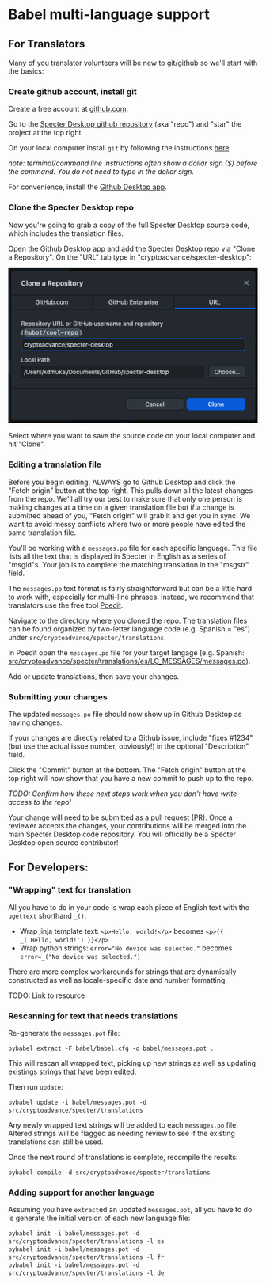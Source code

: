# Babel multi-language support


## For Translators
Many of you translator volunteers will be new to git/github so we'll start with the basics:


### Create github account, install git
Create a free account at [github.com](https://github.com).

Go to the [Specter Desktop github repository](https://github.com/cryptoadvance/specter-desktop) (aka "repo") and "star" the project at the top right.

On your local computer install `git` by following the instructions [here](https://git-scm.com/book/en/v2/Getting-Started-Installing-Git).

_note: terminal/command line instructions often show a dollar sign ($) before the command. You do not need to type in the dollar sign._

For convenience, install the [Github Desktop app](https://desktop.github.com/).


### Clone the Specter Desktop repo
Now you're going to grab a copy of the full Specter Desktop source code, which includes the translation files.

Open the Github Desktop app and add the Specter Desktop repo via "Clone a Repository". On the "URL" tab type in "cryptoadvance/specter-desktop":

<img src="img/add_repo.png">

Select where you want to save the source code on your local computer and hit "Clone".


### Editing a translation file
Before you begin editing, ALWAYS go to Github Desktop and click the "Fetch origin" button at the top right. This pulls down all the latest changes from the repo. We'll all try our best to make sure that only one person is making changes at a time on a given translation file but if a change is submitted ahead of you, "Fetch origin" will grab it and get you in sync. We want to avoid messy conflicts where two or more people have edited the same translation file.

You'll be working with a `messages.po` file for each specific language. This file lists all the text that is displayed in Specter in English as a series of "msgid"s. Your job is to complete the matching translation in the "msgstr" field.

The `messages.po` text format is fairly straightforward but can be a little hard to work with, especially for multi-line phrases. Instead, we recommend that translators use the free tool [Poedit](https://poedit.net/download).

Navigate to the directory where you cloned the repo. The translation files can be found organized by two-letter language code (e.g. Spanish = "es") under `src/cryptoadvance/specter/translations`.

In Poedit open the `messages.po` file for your target langage (e.g. Spanish: [src/cryptoadvance/specter/translations/es/LC_MESSAGES/messages.po](../src/cryptoadvance/specter/translations/es/LC_MESSAGES/messages.po)).

Add or update translations, then save your changes.



### Submitting your changes
The updated `messages.po` file should now show up in Github Desktop as having changes.

If your changes are directly related to a Github issue, include "fixes #1234" (but use the actual issue number, obviously!) in the optional "Description" field.

Click the "Commit" button at the bottom. The "Fetch origin" button at the top right will now show that you have a new commit to push up to the repo.

_TODO: Confirm how these next steps work when you don't have write-access to the repo!_

Your change will need to be submitted as a pull request (PR). Once a reviewer accepts the changes, your contributions will be merged into the main Specter Desktop code repository. You will officially be a Specter Desktop open source contributor!



## For Developers:
### "Wrapping" text for translation
All you have to do in your code is wrap each piece of English text with the `ugettext` shorthand `_()`:
* Wrap jinja template text: `<p>Hello, world!</p>` becomes `<p>{{ _('Hello, world!') }}</p>`
* Wrap python strings: `error="No device was selected."` becomes `error=_("No device was selected.")`

There are more complex workarounds for strings that are dynamically constructed as well as locale-specific date and number formatting.

TODO: Link to resource


### Rescanning for text that needs translations
Re-generate the `messages.pot` file:
```
pybabel extract -F babel/babel.cfg -o babel/messages.pot .
```
This will rescan all wrapped text, picking up new strings as well as updating existings strings that have been edited.

Then run `update`:
```
pybabel update -i babel/messages.pot -d src/cryptoadvance/specter/translations
```

Any newly wrapped text strings will be added to each `messages.po` file. Altered strings will be flagged as needing review to see if the existing translations can still be used.

Once the next round of translations is complete, recompile the results:
```
pybabel compile -d src/cryptoadvance/specter/translations
```


### Adding support for another language
Assuming you have `extract`ed an updated `messages.pot`, all you have to do is generate the initial version of each new language file:
```
pybabel init -i babel/messages.pot -d src/cryptoadvance/specter/translations -l es
pybabel init -i babel/messages.pot -d src/cryptoadvance/specter/translations -l fr
pybabel init -i babel/messages.pot -d src/cryptoadvance/specter/translations -l de
```

